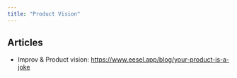 ```yaml
---
title: "Product Vision"
---
```


## Articles
- Improv & Product vision: https://www.eesel.app/blog/your-product-is-a-joke